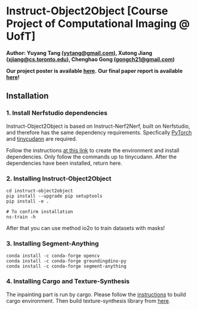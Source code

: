 # Instruct-Object2Object [Course Project of Computational Imaging @ UofT]

**Author: Yuyang Tang (yytang@gmail.com), Xutong Jiang (xjiang@cs.toronto.edu), Chenghao Gong (gongch21@gmail.com)**

**Our project poster is available [here](Instruct-Object2Object.pdf).**
**Our final paper report is available [here](CSC2529_Report.pdf)!**

## Installation

### 1. Install Nerfstudio dependencies

Instruct-Object2Object is based on Instruct-Nerf2Nerf, built on Nerfstudio, and therefore has the same dependency requirements. Specfically [PyTorch](https://pytorch.org/) and [tinycudann](https://github.com/NVlabs/tiny-cuda-nn) are required.

Follow the instructions [at this link](https://docs.nerf.studio/quickstart/installation.html) to create the environment and install dependencies. Only follow the commands up to tinycudann. After the dependencies have been installed, return here.

### 2. Installing Instruct-Object2Object

```
cd instruct-object2object
pip install --upgrade pip setuptools
pip install -e .

# To confirm installation
ns-train -h
```

After that you can use method io2o to train datasets with masks!

### 3. Installing Segment-Anything
```
conda install -c conda-forge opencv
conda install -c conda-forge groundingdino-py
conda install -c conda-forge segment-anything
```
### 4. Installing Cargo and Texture-Synthesis
The inpainting part is run by cargo. Please follow the [instructions](https://doc.rust-lang.org/cargo/getting-started/installation.html) to build cargo environment. Then build texture-synthesis library from [here](https://github.com/EmbarkStudios/texture-synthesis).

